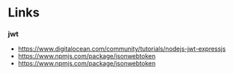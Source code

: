 # Links
### jwt
- https://www.digitalocean.com/community/tutorials/nodejs-jwt-expressjs
- https://www.npmjs.com/package/jsonwebtoken
- https://www.npmjs.com/package/jsonwebtoken
